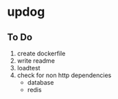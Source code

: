 # updog

## To Do

1. create dockerfile
1. write readme
1. loadtest
1. check for non http dependencies
    - database
    - redis